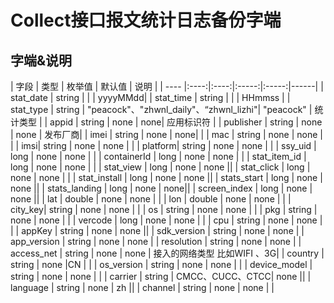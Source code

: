 # Collect接口报文统计日志备份字端

## 字端&说明

|	字段	|	类型 	|	枚举值	| 	默认值 | 说明 |
| ---- |:----:|:----:|:-----:|:-----:|------|
| stat_date | string | | | yyyyMMdd|
| stat_time | string | | | HHmmss |
| stat_type | string 	| "peacock"、"zhwnl\_daily"、“zhwnl\_lizhi"| "peacock" | 统计类型 |
| appid | string | none | none| 应用标识符 |
| publisher | string | none | none | 发布厂商|
| imei | string | none | none| |
| mac | string | none | none |  |
| imsi| string | none | none | |
| platform| string | none | none | |
| ssy_uid | long | none | none | |
| containerId | long | none | none | |
| stat\_item\_id | long | none | none | |
| stat_view | long | none | none ||
| stat_click | long | none | none | |
| stat_install | long | none | none ||
| stats_start | long | none | none ||
| stats_landing | long | none | none||
| screen_index | long |  none | none ||
| lat | double | none | none | |
| lon | double | none | none | |
| city_key| string | none | none | |
| os | string | none | none | |
| pkg | string | none | none | |
| vercode | long | none | none | |
| cpu | string | none | none | |
| appKey | string | none | none ||
| sdk_version | string | none | none |
| app_version | string | none | none |
| resolution | string | none | none |
| access_net | string | none | none |  接入的网络类型 比如WIFI 、3G|
| country | string | none |CN | |
| os_version | string | none | none | |
| device_model | string | none | none | |
| carrier | string | CMCC、CUCC、CTCC| none ||
| language | string | none | zh ||
| channel | string | none | none | |

